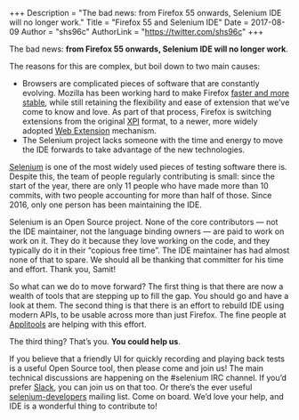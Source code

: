 +++
Description = "The bad news: from Firefox 55 onwards, Selenium IDE will no longer work."
Title = "Firefox 55 and Selenium IDE"
Date = 2017-08-09
Author = "shs96c"
AuthorLink = "https://twitter.com/shs96c"
+++

The bad news: **from Firefox 55 onwards, Selenium IDE will no longer work**.

The reasons for this are complex, but boil down to two main causes:

* Browsers are complicated pieces of software that are constantly evolving. Mozilla has been working hard
to make Firefox [faster and more stable](https://blog.mozilla.org/blog/2017/06/13/faster-better-firefox/), 
while still retaining the flexibility and ease of extension that we’ve come to know and love. As part of 
that process, Firefox is switching extensions from the original [XPI](https://blog.mozilla.org/addons/2016/11/23/add-ons-in-2017/)
format, to a newer, more widely adopted [Web Extension](https://developer.mozilla.org/en-US/Add-ons/WebExtensions) mechanism.  
* The Selenium project lacks someone with the time and energy to move the IDE forwards to take advantage of the new technologies.

[Selenium](https://selenium.dev) is one of the most widely used pieces of testing software there is. Despite this, 
the team of people regularly contributing is small: since the start of the year, there are only 11 people who have
made more than 10 commits, with two people accounting for more than half of those. Since 2016, only one person 
has been maintaining the IDE.

Selenium is an Open Source project. None of the core contributors — not the IDE maintainer, not the language binding 
owners — are paid to work on work on it. They do it because they love working on the code, and they typically do it 
in their “copious free time”. The IDE maintainer has had almost none of that to spare. We should all be thanking 
that committer for his time and effort. Thank you, Samit!

So what can we do to move forward? The first thing is that there are now a wealth of tools that are stepping up to 
fill the gap. You should go and have a look at them. The second thing is that there is an effort to rebuild IDE 
using modern APIs, to be usable across more than just Firefox. 
The fine people at [Applitools](https://applitools.com/) are helping with this effort.

The third thing? That’s you. **You could help us**.

If you believe that a friendly UI for quickly recording and playing back tests is a useful Open Source tool, 
then please come and join us! The main technical discussions are happening on the #selenium IRC channel. 
If you’d prefer [Slack](https://selenium.dev/support/), you can join us on that too. Or there’s the ever 
useful [selenium-developers](https://groups.google.com/forum/#!forum/selenium-developers) mailing list. 
Come on board. We’d love your help, and IDE is a wonderful thing to contribute to!
